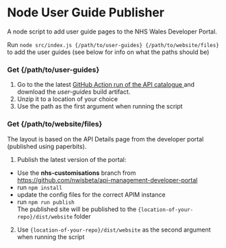 # Node User Guide Publisher

A node script to add user guide pages to the NHS Wales Developer Portal.

Run `node src/index.js {/path/to/user-guides} {/path/to/website/files}` to add the user guides (see below for info on what the paths should be)


### Get {/path/to/user-guides}

1. Go to the the latest [GitHub Action run of the API catalogue ](https://github.com/nwisbeta/api-catalogue/actions) and download the *user-guides* build artifact.
2. Unzip it to a location of your choice
3. Use the path as the first argument when running the script


### Get {/path/to/website/files}

The layout is based on the API Details page from the developer portal (published using paperbits).

1. Publish the latest version of the portal:
  - Use the **nhs-customisations** branch from https://github.com/nwisbeta/api-management-developer-portal
  - run `npm install`
  - update the config files for the correct APIM instance 
  - run `npm run publish`  
    The published site will be published to the `{location-of-your-repo}/dist/website` folder

2. Use `{location-of-your-repo}/dist/website` as the second argument when running the script